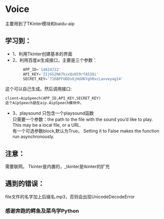 # Voice

主要用到了TKinter模块和baidu-aip
## 学习到：
* 1、利用Tkinter创建基本的界面
* 2、利用百度ai生成接口，主要是三个参数：
```python
        APP_ID='14624722'
        API_KEY='ZIjGS2NA7ksxQsH29rfA538i'
        SECRET_KEY='716BPFUDDsOjHUOKYghRxcLavveyag14'
```
这个可以自己生成。然后调用接口:
```python
client=AipSpeech(APP_ID,API_KEY,SECRET_KEY)
这个AipSpeech就在aip.AipSpeech模块中。
```
* 3、playsound
只包含一个playsound函数 \
只需要一个参数：the path to the file with the sound you’d like to play. This may be a local file, or a URL.\
有一个可选参数block,默认为True， Setting it to False makes the function run asynchronously.

## 注意：
需要联网。
Tkinter是内置的，_tkinter是tkinter的扩充
## 遇到的错误：
file文件的名字加上后缀名.mp3，否则会出现UnicodeDecodeError
### 感谢奔跑的鳄鱼及菜鸟学Python